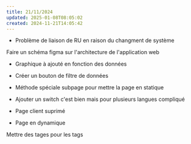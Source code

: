 ```yaml
---
title: 21/11/2024
updated: 2025-01-08T08:05:02
created: 2024-11-21T14:05:42
---
```


- Problème de liaison de RU en raison du changment de système

Faire un schéma figma sur l'architecture de l'application web

- Graphique à ajouté en fonction des données

- Créer un bouton de filtre de données

- Méthode spéciale subpage pour mettre la page en statique

- Ajouter un switch c'est bien mais pour plusieurs langues compliqué

- Page client suprimé

- Page en dynamique

Mettre des tages pour les tags

